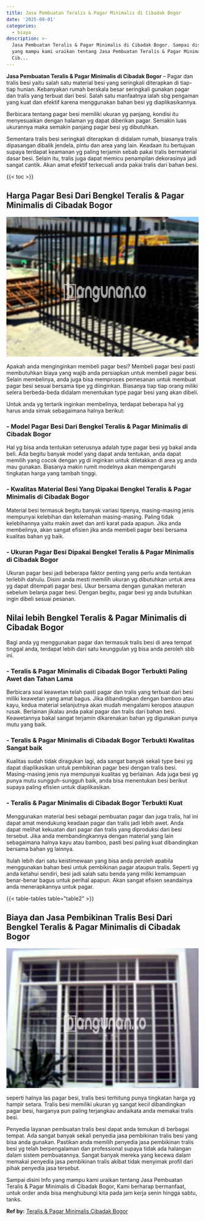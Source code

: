 ```yaml
---
title: Jasa Pembuatan Teralis & Pagar Minimalis di Cibadak Bogor
date: '2025-09-01'
categories:
  - biaya
description: >-
  Jasa Pembuatan Teralis & Pagar Minimalis di Cibadak Bogor. Sampai disini Info
  yang mampu kami uraikan tentang Jasa Pembuatan Teralis & Pagar Minimalis di
  Cib...
---
```


**Jasa Pembuatan Teralis & Pagar Minimalis di Cibadak Bogor** – Pagar dan tralis besi yaitu salah satu material besi yang seringkali diterapkan di tiap-tiap hunian. Kebanyakan rumah berskala besar seringkali gunakan pagar dan tralis yang terbuat dari besi. Salah satu manfaatnya ialah sbg pengaman yang kuat dan efektif karena menggunakan bahan besi yg diaplikasikannya.

Berbicara tentang pagar besi memiliki ukuran yg panjang, kondisi itu menyesuaikan dengan halaman yg dapat diberikan pagar. Semakin luas ukurannya maka semakin panjang pagar besi yg dibutuhkan.

Sementara tralis besi seringkali diterapkan di didalam rumah, biasanya tralis dipasangan dibalik jendela, pintu dan area yang lain. Keadaan itu bertujuan supaya terdapat keamanan yg paling terjamin sebab pakai tralis bermaterial dasar besi. Selain itu, tralis juga dapat memicu penampilan dekorasinya jadi sangat cantik. Akan amat efektif terkecuali anda pakai tralis dari bahan besi.

{{< toc >}}

## Harga Pagar Besi Dari Bengkel Teralis & Pagar Minimalis di Cibadak Bogor

![Jasa Pembuatan Teralis & Pagar Minimalis di Cibadak Bogor](/images/pagar-minimalis-murah-31.png)

Apakah anda menginginkan membeli pagar besi? Membeli pagar besi pasti membutuhkan biaya yang wajib anda persiapkan untuk membeli pagar besi. Selain membelinya, anda juga bisa memproses pemesanan untuk membuat pagar besi sesuai bersama tipe yg diinginkan. Biasanya tiap tiap orang miliki selera berbeda-beda didalam menentukan type pagar besi yang akan dibeli.

Untuk anda yg tertarik inginkan membelinya, terdapat beberapa hal yg harus anda simak sebagaimana halnya berikut:
### \- Model Pagar Besi Dari Bengkel Teralis & Pagar Minimalis di Cibadak Bogor

Hal yg bisa anda tentukan seterusnya adalah type pagar besi yg bakal anda beli. Ada begitu banyak model yang dapat anda tentukan, anda dapat memilih yang cocok dengan yg di inginkan untuk diletakkan di area yg anda mau gunakan. Biasanya makin rumit modelnya akan mempengaruhi tingkatan harga yang tambah tinggi.

### \- Kwalitas Material Besi Yang Dipakai Bengkel Teralis & Pagar Minimalis di Cibadak Bogor

Material besi termasuk begitu banyak variasi tipenya, masing-masing jenis mempunyai kelebihan dan kelemahan masing-masing. Paling tidak kelebihannya yaitu makin awet dan anti karat pada apapun. Jika anda membelinya, akan sangat efisien jika anda membeli pagar besi bersama kualitas bahan yg baik.

### \- Ukuran Pagar Besi Dipakai Bengkel Teralis & Pagar Minimalis di Cibadak Bogor

Ukuran pagar besi jadi beberapa faktor penting yang perlu anda tentukan terlebih dahulu. Disini anda mesti memilih ukuran yg dibutuhkan untuk area yg dapat ditempati pagar besi. Ukur bersama dengan gunakan meteran sebelum belanja pagar besi. Dengan begitu, pagar besi yg anda butuhkan ingin dibeli sesuai pesanan.

## Nilai lebih Bengkel Teralis & Pagar Minimalis di Cibadak Bogor

Bagi anda yg menggunakan pagar dan termasuk tralis besi di area tempat tinggal anda, terdapat lebih dari satu keunggulan yg bisa anda peroleh sbb ini.

### \- Teralis & Pagar Minimalis di Cibadak Bogor Terbukti Paling Awet dan Tahan Lama

Berbicara soal keawetan telah pasti pagar dan tralis yang terbuat dari besi miliki keawetan yang amat bagus. Jika dibandingkan dengan bamboo atau kayu, kedua material selanjutnya akan mudah mengalami keropos ataupun rusak. Berlainan jikalau anda pakai pagar dan tralis dari bahan besi. Keawetannya bakal sangat terjamin dikarenakan bahan yg digunakan punya mutu yang baik.

### \- Teralis & Pagar Minimalis di Cibadak Bogor Terbukti Kwalitas Sangat baik

Kualitas sudah tidak diragukan lagi, ada sangat banyak sekali type besi yg dapat diaplikasikan untuk pembikinan pagar besi dengan tralis besi. Masing-masing jenis nya mempunyai kualitas yg berlainan. Ada juga besi yg punya mutu sungguh-sungguh baik, anda bisa menentukan besi berikut supaya paling efisien untuk diaplikasikan.

### \- Teralis & Pagar Minimalis di Cibadak Bogor Terbukti Kuat

Menggunakan material besi sebagai pembuatan pagar dan juga tralis, hal ini dapat amat mendukung keadaan pagar dan tralis jadi lebih awet. Anda dapat melihat kekuatan dari pagar dan tralis yang diproduksi dari besi tersebut. Jika anda membandingkannya dengan material yang lain sebagaimana halnya kayu atau bamboo, pasti besi paling kuat dibandingkan bersama bahan yg lainnya.

Itulah lebih dari satu keistimewaan yang bisa anda peroleh apabila menggunakan bahan besi untuk pembikinan pagar ataupun tralis. Seperti yg anda ketahui sendiri, besi jadi salah satu benda yang miliki kemampuan benar-benar bagus untuk perihal apapun. Akan sangat efisien seandainya anda menerapkannya untuk pagar.

{{< table-tables table="table2" >}}

## Biaya dan Jasa Pembikinan Tralis Besi Dari Bengkel Teralis & Pagar Minimalis di Cibadak Bogor

![Jasa Pembuatan Teralis & Pagar Minimalis di Cibadak Bogor](/images/teralis-minimalis-murah-10.png)

seperti halnya las pagar besi, tralis besi terhitung punya tingkatan harga yg hampir setara. Tralis besi memiliki ukuran yg sangat kecil dibandingkan pagar besi, harganya pun paling terjangkau andaikata anda memakai tralis besi.

Penyedia layanan pembuatan tralis besi dapat anda temukan di berbagai tempat. Ada sangat banyak sekali penyedia jasa pembikinan tralis besi yang bisa anda gunakan. Pastikan anda memilih penyedia jasa pembikinan tralis besi yg telah berpengalaman dan professional supaya tidak ada halangan dalam sistem pembuatannya. Sangat banyak mereka yang kecewa dalam memakai penyedia jasa pembikinan tralis akibat tidak menyimak profil dari pihak penyedia jasa tersebut.

Sampai disini Info yang mampu kami uraikan tentang Jasa Pembuatan Teralis & Pagar Minimalis di Cibadak Bogor, Kami berharap bermanfaat, untuk order anda bisa menghubungi kita pada jam kerja senin hingga sabtu, tanks.

**Ref by:** [Teralis & Pagar Minimalis Cibadak Bogor](https://id.wikipedia.org/wiki/Teralis)
